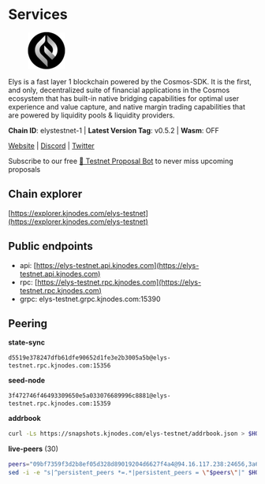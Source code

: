 # Services

<figure><img src="https://raw.githubusercontent.com/kj89/cosmos-images/main/logos/elys.png" alt=""><figcaption></figcaption></figure>

Elys is a fast layer 1 blockchain powered by the Cosmos-SDK.  It is the first, and only, decentralized suite of financial  applications in the Cosmos ecosystem that has built-in native  bridging capabilities for optimal user experience and value  capture, and native margin trading capabilities that are  powered by liquidity pools & liquidity providers.

**Chain ID**: elystestnet-1 | **Latest Version Tag**: v0.5.2 | **Wasm**: OFF

[Website](https://elys.network) | [Discord](https://discord.gg/R9Gr6Vh7vC) | [Twitter](https://twitter.com/elys_network)



Subscribe to our free [🤖 Testnet Proposal Bot](https://t.me/kjnodes_testnet_proposal_bot) to never miss upcoming proposals


## Chain explorer
[https://explorer.kjnodes.com/elys-testnet](https://explorer.kjnodes.com/elys-testnet)

## Public endpoints

* api: [https://elys-testnet.api.kjnodes.com](https://elys-testnet.api.kjnodes.com)
* rpc: [https://elys-testnet.rpc.kjnodes.com](https://elys-testnet.rpc.kjnodes.com)
* grpc: elys-testnet.grpc.kjnodes.com:15390

## Peering

**state-sync**

```text
d5519e378247dfb61dfe90652d1fe3e2b3005a5b@elys-testnet.rpc.kjnodes.com:15356
```

**seed-node**

```text
3f472746f46493309650e5a033076689996c8881@elys-testnet.rpc.kjnodes.com:15359
```

**addrbook**
```bash
curl -Ls https://snapshots.kjnodes.com/elys-testnet/addrbook.json > $HOME/.elys/config/addrbook.json
```

**live-peers** (30)
```bash
peers="09bf7359f3d2b8ef05d328d89019204d6627f4a4@94.16.117.238:24656,3a69f577b14bb5e3829489881cc80841b785e092@116.203.129.0:26656,3f30f68cb08e4dae5dd76c5ce77e6e1a15084346@212.95.51.215:56656,f6480d5563172e7de0b97b666c4d503d7c4daae8@94.130.225.23:26656,d9f2e28e398d42fe7ca8ed322ee168b3e867bc95@65.108.199.222:34656,42d3a20613e443087ae5aec1f1e56c0a12cf8455@135.181.60.184:46656,587e0c84a487b2e0782e5d9b80ded838db9512b9@78.110.161.68:26656,8aa0021c45a64f736e2192f5e520c768bc9fbae2@46.101.132.190:26656,1092d9a9508053d6936661ebc5708d0d8d360e3e@193.26.159.34:10656,1cd3163afca4ad48949afdf6f18133fd3181e303@65.108.40.46:57656,b06c8ad5bb82d577acd0060242e225980db88377@65.108.225.70:26656,8dd419e6ed9117dbc793a1a59f7eca3d2c615fb3@65.109.157.236:60556,db03e6915cad62b2646ae72566ed19074a7707b6@95.217.144.107:22056,89c4d6fa66c4e4517742e564cd6ba1532496fd43@65.108.108.52:32656,00c65e06302fb35a1064d9aa4e528aaf98925aa8@65.108.105.48:22056,78aa6b222ae1f619bef03a9d98cb958dfcccc3a8@46.4.5.45:22056,5c2a752c9b1952dbed075c56c600c3a79b58c395@178.211.139.77:27296,a346d8325a9c3cd40e32236eb6de031d1a2d895e@95.217.107.96:26156,cdf9ae8529aa00e6e6703b28f3dcfdd37e07b27c@37.187.154.66:26656,609c64cc50fb4ebbe7cae3347545d3950ea2c018@65.108.195.29:23656,5f15c422f789fb7c1929f859006d43c27aa61ec0@31.220.84.183:27656,bfcb384007647e50e02ab6a756deec9359c631dc@136.36.73.232:26636,0ea4e8352215aad85ff33a20a3bf4acf49070662@64.226.117.34:21956,1af9a47eae993ea84752fff373ec2c7eb27d5918@169.155.255.138:26656,61284a4d71cd3a33771640b42f40b2afda389a1e@5.101.138.254:26656,fec2dfd0a7e0e174e90755eb60c750f5ccc43b40@199.175.98.115:53656,8d9845f7ef934ade824981b9145a26f00192b575@45.79.24.206:26656,ae7191b2b922c6a59456588c3a262df518b0d130@65.108.231.124:38656,e4b07652c318b08357e5796431982169789ce2c5@159.65.32.10:21956,72830131de8c4d80cad5e69326d7dc570be4dcf8@65.109.28.226:17656"
sed -i -e "s|^persistent_peers *=.*|persistent_peers = \"$peers\"|" $HOME/.elys/config/config.toml
```
